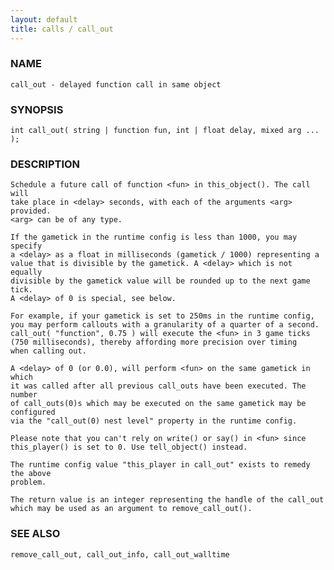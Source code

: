 ```yaml
---
layout: default
title: calls / call_out
---
```


### NAME

    call_out - delayed function call in same object

### SYNOPSIS

    int call_out( string | function fun, int | float delay, mixed arg ... );

### DESCRIPTION

    Schedule a future call of function <fun> in this_object(). The call will
    take place in <delay> seconds, with each of the arguments <arg> provided.
    <arg> can be of any type.

    If the gametick in the runtime config is less than 1000, you may specify
    a <delay> as a float in milliseconds (gametick / 1000) representing a
    value that is divisible by the gametick. A <delay> which is not equally
    divisible by the gametick value will be rounded up to the next game tick.
    A <delay> of 0 is special, see below.

    For example, if your gametick is set to 250ms in the runtime config,
    you may perform callouts with a granularity of a quarter of a second.
    call_out( "function", 0.75 ) will execute the <fun> in 3 game ticks
    (750 milliseconds), thereby affording more precision over timing
    when calling out.

    A <delay> of 0 (or 0.0), will perform <fun> on the same gametick in which
    it was called after all previous call_outs have been executed. The number
    of call_outs(0)s which may be executed on the same gametick may be configured
    via the "call_out(0) nest level" property in the runtime config.

    Please note that you can't rely on write() or say() in <fun> since
    this_player() is set to 0. Use tell_object() instead.

    The runtime config value "this_player in call_out" exists to remedy the above
    problem.

    The return value is an integer representing the handle of the call_out
    which may be used as an argument to remove_call_out().

### SEE ALSO

    remove_call_out, call_out_info, call_out_walltime

